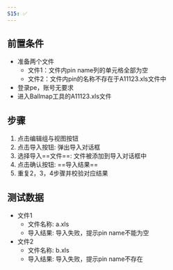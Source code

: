 ```yaml
---
S15: ✅
---
```


## 前置条件

- 准备两个文件
	- 文件1：文件内pin name列的单元格全部为空
	- 文件2：文件内pin的名称不存在于A11123.xls文件中
- 登录pe，账号无要求
- 进入Ballmap工具的A11123.xls文件

## 步骤

1. 点击编辑组与视图按钮
2. 点击导入按钮: 弹出导入对话框
3. 选择导入==文件==: 文件被添加到导入对话框中
4. 点击确认按钮: ==导入结果==
5. 重复2，3，4步骤并校验对应结果

## 测试数据

- 文件1
	- 文件名称: a.xls
	- 导入结果: 导入失败，提示pin name不能为空
- 文件2
	- 文件名称: b.xls
	- 导入结果: 导入失败，提示pin name不存在

